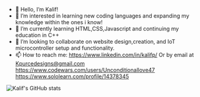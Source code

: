 - 👋 Hello, I’m Kalif!
- 👀 I’m interested in learning new coding languages and expanding my knowledge within the ones i know!
- 🌱 I’m currently learning HTML,CSS,Javascript and continuing my education in C++
- 💞️ I’m looking to collaborate on website design,creation, and IoT microcontroller setup and functionality.
- 📫 How to reach me: https://www.linkedin.com/in/kalifp/  Or by email at Kpurcedesigns@gmail.com
https://www.codewars.com/users/Unconditionallove47
https://www.sololearn.com/profile/14378345
<!---
Unconditionallove47/Unconditionallove47 is a ✨ special ✨ repository because its `README.md` (this file) appears on your GitHub profile.
You can click the Preview link to take a look at your changes.
--->
![Kalif's GitHub stats](https://github-readme-stats.vercel.app/api?username=Unconditionallove47&theme=nightowl&show_icons=true)
